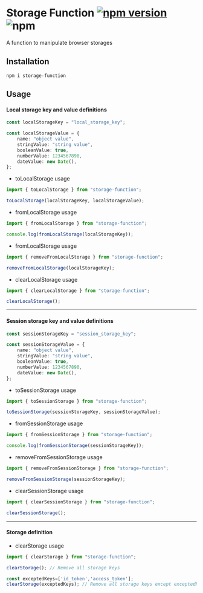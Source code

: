 # Storage Function [![npm version](https://badge.fury.io/js/storage-function.svg)](https://badge.fury.io/js/storage-function) ![npm](https://img.shields.io/npm/dt/storage-function?label=Downloads&logo=npm)
A function to manipulate browser storages

## Installation

```
npm i storage-function
```

## Usage
#### Local storage key and value definitions
````typescript
const localStorageKey = "local_storage_key";

const localStorageValue = {
    name: "object value",
    stringValue: "string value",
    booleanValue: true,
    numberValue: 1234567890,
    dateValue: new Date(),
};
````

* toLocalStorage usage
````typescript
import { toLocalStorage } from "storage-function";

toLocalStorage(localStorageKey, localStorageValue);
````
* fromLocalStorage usage
````typescript
import { fromLocalStorage } from "storage-function";

console.log(fromLocalStorage(localStorageKey));
````
* fromLocalStorage usage
````typescript
import { removeFromLocalStorage } from "storage-function";

removeFromLocalStorage(localStorageKey);
````
* clearLocalStorage usage
````typescript
import { clearLocalStorage } from "storage-function";

clearLocalStorage();
````
---

#### Session storage key and value definitions
````typescript
const sessionStorageKey = "session_storage_key";

const sessionStorageValue = {
    name: "object value",
    stringValue: "string value",
    booleanValue: true,
    numberValue: 1234567890,
    dateValue: new Date(),
};
````

* toSessionStorage usage
````typescript
import { toSessionStorage } from "storage-function";

toSessionStorage(sessionStorageKey, sessionStorageValue);
````
* fromSessionStorage usage
````typescript
import { fromSessionStorage } from "storage-function";

console.log(fromSessionStorage(sessionStorageKey));
````
* removeFromSessionStorage usage
````typescript
import { removeFromSessionStorage } from "storage-function";

removeFromSessionStorage(sessionStorageKey);
````
* clearSessionStorage usage
````typescript
import { clearSessionStorage } from "storage-function";

clearSessionStorage();
````
---
#### Storage definition
* clearStorage usage
````typescript
import { clearStorage } from "storage-function";

clearStorage(); // Remove all storage keys

const exceptedKeys=['id_token','access_token'];
clearStorage(exceptedKeys); // Remove all storage keys except exceptedKeys
````